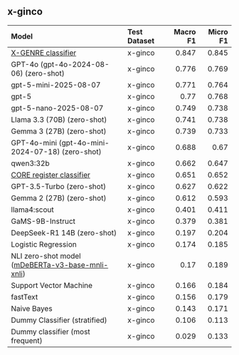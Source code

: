 ## x-ginco

| Model                                                                                                              | Test Dataset   |   Macro F1 |   Micro F1 |
|:-------------------------------------------------------------------------------------------------------------------|:---------------|-----------:|-----------:|
| [X-GENRE classifier](https://huggingface.co/classla/xlm-roberta-base-multilingual-text-genre-classifier)           | x-ginco        |      0.847 |      0.845 |
| GPT-4o (gpt-4o-2024-08-06) (zero-shot)                                                                             | x-ginco        |      0.776 |      0.769 |
| gpt-5-mini-2025-08-07                                                                                              | x-ginco        |      0.771 |      0.764 |
| gpt-5                                                                                                              | x-ginco        |      0.77  |      0.768 |
| gpt-5-nano-2025-08-07                                                                                              | x-ginco        |      0.749 |      0.738 |
| Llama 3.3 (70B) (zero-shot)                                                                                        | x-ginco        |      0.741 |      0.738 |
| Gemma 3 (27B) (zero-shot)                                                                                          | x-ginco        |      0.739 |      0.733 |
| GPT-4o-mini (gpt-4o-mini-2024-07-18) (zero-shot)                                                                   | x-ginco        |      0.688 |      0.67  |
| qwen3:32b                                                                                                          | x-ginco        |      0.662 |      0.647 |
| [CORE register classifier](https://huggingface.co/TurkuNLP/web-register-classification-multilingual)               | x-ginco        |      0.651 |      0.652 |
| GPT-3.5-Turbo (zero-shot)                                                                                          | x-ginco        |      0.627 |      0.622 |
| Gemma 2 (27B) (zero-shot)                                                                                          | x-ginco        |      0.612 |      0.593 |
| llama4:scout                                                                                                       | x-ginco        |      0.401 |      0.411 |
| GaMS-9B-Instruct                                                                                                   | x-ginco        |      0.379 |      0.381 |
| DeepSeek-R1 14B (zero-shot)                                                                                        | x-ginco        |      0.197 |      0.204 |
| Logistic Regression                                                                                                | x-ginco        |      0.174 |      0.185 |
| NLI zero-shot model ([mDeBERTa-v3-base-mnli-xnli](https://huggingface.co/MoritzLaurer/mDeBERTa-v3-base-mnli-xnli)) | x-ginco        |      0.17  |      0.189 |
| Support Vector Machine                                                                                             | x-ginco        |      0.166 |      0.184 |
| fastText                                                                                                           | x-ginco        |      0.156 |      0.179 |
| Naive Bayes                                                                                                        | x-ginco        |      0.143 |      0.171 |
| Dummy Classifier (stratified)                                                                                      | x-ginco        |      0.106 |      0.113 |
| Dummy classifier (most frequent)                                                                                   | x-ginco        |      0.029 |      0.133 |